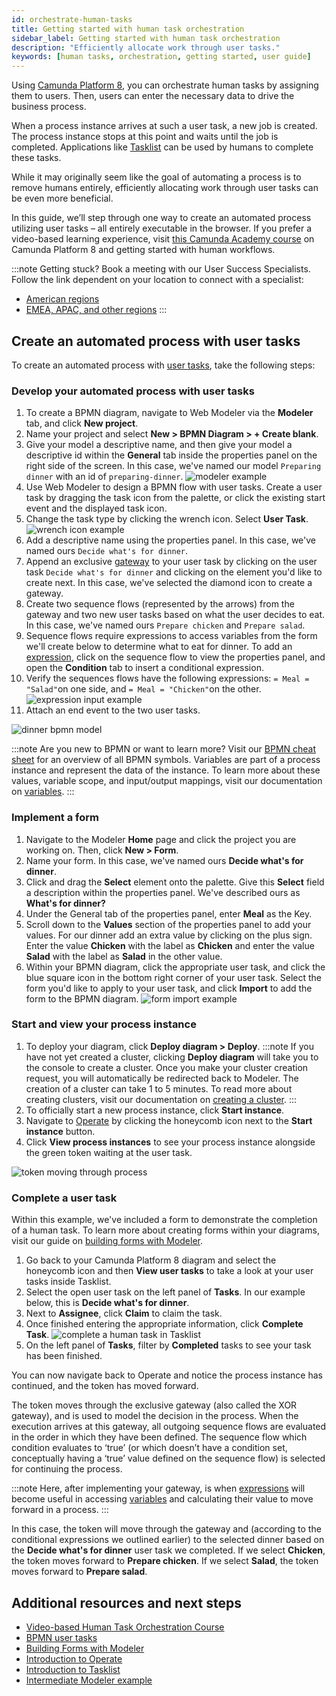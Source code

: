 ```yaml
---
id: orchestrate-human-tasks
title: Getting started with human task orchestration
sidebar_label: Getting started with human task orchestration
description: "Efficiently allocate work through user tasks."
keywords: [human tasks, orchestration, getting started, user guide]
---
```


Using [Camunda Platform 8](https://camunda.io), you can orchestrate human tasks by assigning them to users. Then, users can enter the necessary data to drive the business process.

When a process instance arrives at such a user task, a new job is created. The process instance stops at this point and waits until the job is completed. Applications like [Tasklist](/components/tasklist/introduction-to-tasklist.md) can be used by humans to complete these tasks.

While it may originally seem like the goal of automating a process is to remove humans entirely, efficiently allocating work through user tasks can be even more beneficial.

In this guide, we’ll step through one way to create an automated process utilizing user tasks – all entirely executable in the browser. If you prefer a video-based learning experience, visit [this Camunda Academy course](https://bit.ly/3PJJocB) on Camunda Platform 8 and getting started with human workflows.

:::note
Getting stuck? Book a meeting with our User Success Specialists. Follow the link dependent on your location to connect with a specialist:

- [American regions](https://meetings.salesloft.com/camunda/jonathanjohnson)
- [EMEA, APAC, and other regions](https://meetings.salesloft.com/camunda/daan)
  :::

## Create an automated process with user tasks

To create an automated process with [user tasks](/components/modeler/bpmn/user-tasks/user-tasks.md), take the following steps:

### Develop your automated process with user tasks

1. To create a BPMN diagram, navigate to Web Modeler via the **Modeler** tab, and click **New project**.
2. Name your project and select **New > BPMN Diagram > + Create blank**.
3. Give your model a descriptive name, and then give your model a descriptive id within the **General** tab inside the properties panel on the right side of the screen. In this case, we've named our model `Preparing dinner` with an id of `preparing-dinner`.
   ![modeler example](./img/modeler-example.png)
4. Use Web Modeler to design a BPMN flow with user tasks. Create a user task by dragging the task icon from the palette, or click the existing start event and the displayed task icon.
5. Change the task type by clicking the wrench icon. Select **User Task**.
   ![wrench icon example](./img/wrench-icon-example.png)
6. Add a descriptive name using the properties panel. In this case, we've named ours `Decide what's for dinner`.
7. Append an exclusive [gateway](/components/modeler/bpmn/gateways.md) to your user task by clicking on the user task `Decide what's for dinner` and clicking on the element you'd like to create next. In this case, we've selected the diamond icon to create a gateway.
8. Create two sequence flows (represented by the arrows) from the gateway and two new user tasks based on what the user decides to eat. In this case, we've named ours `Prepare chicken` and `Prepare salad`.
9. Sequence flows require expressions to access variables from the form we'll create below to determine what to eat for dinner. To add an [expression](/components/concepts/expressions.md), click on the sequence flow to view the properties panel, and open the **Condition** tab to insert a conditional expression.
10. Verify the sequences flows have the following expressions: `= Meal = "Salad"`on one side, and `= Meal = "Chicken"`on the other.
    ![expression input example](./img/expression-input-example.png)
11. Attach an end event to the two user tasks.

![dinner bpmn model](./img/dinner-bpmn-model.png)

:::note
Are you new to BPMN or want to learn more? Visit our [BPMN cheat sheet](https://page.camunda.com/wp-bpmn-2-0-business-process-model-and-notation-en) for an overview of all BPMN symbols.
Variables are part of a process instance and represent the data of the instance. To learn more about these values, variable scope, and input/output mappings, visit our documentation on [variables](/components/concepts/variables.md).
:::

### Implement a form

1. Navigate to the Modeler **Home** page and click the project you are working on. Then, click **New > Form**.
2. Name your form. In this case, we've named ours **Decide what's for dinner**.
3. Click and drag the **Select** element onto the palette. Give this **Select** field a description within the properties panel. We've described ours as **What's for dinner?**
4. Under the General tab of the properties panel, enter **Meal** as the Key.
5. Scroll down to the **Values** section of the properties panel to add your values. For our dinner add an extra value by clicking on the plus sign. Enter the value **Chicken** with the label as **Chicken** and enter the value **Salad** with the label as **Salad** in the other value.
6. Within your BPMN diagram, click the appropriate user task, and click the blue square icon in the bottom right corner of your user task. Select the form you'd like to apply to your user task, and click **Import** to add the form to the BPMN diagram.
   ![form import example](./img/form-import-example.png)

### Start and view your process instance

1. To deploy your diagram, click **Deploy diagram > Deploy**.
   :::note
   If you have not yet created a cluster, clicking **Deploy diagram** will take you to the console to create a cluster. Once you make your cluster creation request, you will automatically be redirected back to Modeler. The creation of a cluster can take 1 to 5 minutes. To read more about creating clusters, visit our documentation on [creating a cluster](create-cluster.md).
   :::
2. To officially start a new process instance, click **Start instance**.
3. Navigate to [Operate](/components/operate/operate-introduction.md) by clicking the honeycomb icon next to the **Start instance** button.
4. Click **View process instances** to see your process instance alongside the green token waiting at the user task.

![token moving through process](./img/user-task-token-1.png)

### Complete a user task

Within this example, we've included a form to demonstrate the completion of a human task. To learn more about creating forms within your diagrams, visit our guide on [building forms with Modeler](/components/modeler/bpmn/user-tasks/user-tasks.md#user-task-forms).

1. Go back to your Camunda Platform 8 diagram and select the honeycomb icon and then **View user tasks** to take a look at your user tasks inside Tasklist.
2. Select the open user task on the left panel of **Tasks**. In our example below, this is **Decide what's for dinner**.
3. Next to **Assignee**, click **Claim** to claim the task.
4. Once finished entering the appropriate information, click **Complete Task**.
   ![complete a human task in Tasklist](./img/user-task-tasklist.png)
5. On the left panel of **Tasks**, filter by **Completed** tasks to see your task has been finished.

You can now navigate back to Operate and notice the process instance has continued, and the token has moved forward.

The token moves through the exclusive gateway (also called the XOR gateway), and is used to model the decision in the process. When the execution arrives at this gateway, all outgoing sequence flows are evaluated in the order in which they have been defined. The sequence flow which condition evaluates to ‘true’ (or which doesn’t have a condition set, conceptually having a ‘true’ value defined on the sequence flow) is selected for continuing the process.

:::note
Here, after implementing your gateway, is when [expressions](/components/concepts/expressions.md) will become useful in accessing [variables](/components/concepts/variables.md) and calculating their value to move forward in a process.
:::

In this case, the token will move through the gateway and (according to the conditional expressions we outlined earlier) to the selected dinner based on the **Decide what's for dinner** user task we completed. If we select **Chicken**, the token moves forward to **Prepare chicken**. If we select **Salad**, the token moves forward to **Prepare salad**.

## Additional resources and next steps

- [Video-based Human Task Orchestration Course](https://bit.ly/3PJJocB)
- [BPMN user tasks](/components/modeler/bpmn/user-tasks/user-tasks.md)
- [Building Forms with Modeler](./utilizing-forms.md)
- [Introduction to Operate](/components/operate/operate-introduction.md)
- [Introduction to Tasklist](/components/tasklist/introduction-to-tasklist.md)
- [Intermediate Modeler example](https://github.com/NPDeehan/Whos50GameCamundaCloud)
